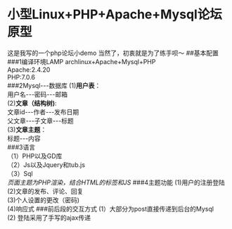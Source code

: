 # 小型Linux+PHP+Apache+Mysql论坛原型
这是我写的一个php论坛小demo
当然了，初衷就是为了练手呗～
##基本配置<br />
###1编译环境LAMP
archlinux+Apache+Mysql+PHP<br />
Apache:2.4.20<br />
PHP:7.0.6<br />
###2Mysql---数据库
(1)__用户表__：<br />
用户名---密码---邮箱<br />
(2)__文章（结构树)__:<br />
文章id---作者---发布日期<br />
父文章---子文章---标题<br />
(3)__文章主题__：<br />
标题---内容<br />
###3语言<br />
（1）PHP以及GD库<br />
（2）Js以及Jquery和tub.js<br />
（3）Sql<br />
_页面主题为PHP渲染，结合HTML的标签和JS_
###4主题功能
(1)用户的注册登陆<br />
(2)文章的发布、评论、回复<br />
(3)个人设置的更改（密码)<br />
(4)响应式
###前后段的交互方式
(1）大部分为post直接传递到后台的Mysql<br />
(2) 登陆采用了手写的ajax传递


